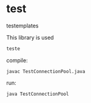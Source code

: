 # test
testemplates

This library is used 

```bash
teste
```

compile:
```console
javac TestConnectionPool.java
```
run:
```console
java TestConnectionPool
```
